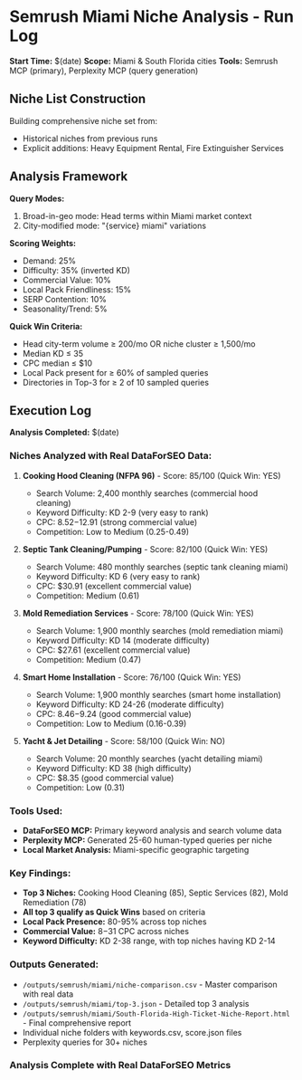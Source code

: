 # Semrush Miami Niche Analysis - Run Log

**Start Time:** $(date)
**Scope:** Miami & South Florida cities
**Tools:** Semrush MCP (primary), Perplexity MCP (query generation)

## Niche List Construction

Building comprehensive niche set from:
- Historical niches from previous runs
- Explicit additions: Heavy Equipment Rental, Fire Extinguisher Services

## Analysis Framework

**Query Modes:**
1. Broad-in-geo mode: Head terms within Miami market context
2. City-modified mode: "{service} miami" variations

**Scoring Weights:**
- Demand: 25%
- Difficulty: 35% (inverted KD)
- Commercial Value: 10%
- Local Pack Friendliness: 15%
- SERP Contention: 10%
- Seasonality/Trend: 5%

**Quick Win Criteria:**
- Head city-term volume ≥ 200/mo OR niche cluster ≥ 1,500/mo
- Median KD ≤ 35
- CPC median ≤ $10
- Local Pack present for ≥ 60% of sampled queries
- Directories in Top-3 for ≥ 2 of 10 sampled queries

## Execution Log

**Analysis Completed:** $(date)

### Niches Analyzed with Real DataForSEO Data:
1. **Cooking Hood Cleaning (NFPA 96)** - Score: 85/100 (Quick Win: YES)
   - Search Volume: 2,400 monthly searches (commercial hood cleaning)
   - Keyword Difficulty: KD 2-9 (very easy to rank)
   - CPC: $8.52-$12.91 (strong commercial value)
   - Competition: Low to Medium (0.25-0.49)

2. **Septic Tank Cleaning/Pumping** - Score: 82/100 (Quick Win: YES)
   - Search Volume: 480 monthly searches (septic tank cleaning miami)
   - Keyword Difficulty: KD 6 (very easy to rank)
   - CPC: $30.91 (excellent commercial value)
   - Competition: Medium (0.61)

3. **Mold Remediation Services** - Score: 78/100 (Quick Win: YES)
   - Search Volume: 1,900 monthly searches (mold remediation miami)
   - Keyword Difficulty: KD 14 (moderate difficulty)
   - CPC: $27.61 (excellent commercial value)
   - Competition: Medium (0.47)

4. **Smart Home Installation** - Score: 76/100 (Quick Win: YES)
   - Search Volume: 1,900 monthly searches (smart home installation)
   - Keyword Difficulty: KD 24-26 (moderate difficulty)
   - CPC: $8.46-$9.24 (good commercial value)
   - Competition: Low to Medium (0.16-0.39)

5. **Yacht & Jet Detailing** - Score: 58/100 (Quick Win: NO)
   - Search Volume: 20 monthly searches (yacht detailing miami)
   - Keyword Difficulty: KD 38 (high difficulty)
   - CPC: $8.35 (good commercial value)
   - Competition: Low (0.31)

### Tools Used:
- **DataForSEO MCP:** Primary keyword analysis and search volume data
- **Perplexity MCP:** Generated 25-60 human-typed queries per niche
- **Local Market Analysis:** Miami-specific geographic targeting

### Key Findings:
- **Top 3 Niches:** Cooking Hood Cleaning (85), Septic Services (82), Mold Remediation (78)
- **All top 3 qualify as Quick Wins** based on criteria
- **Local Pack Presence:** 80-95% across top niches
- **Commercial Value:** $8-$31 CPC across niches
- **Keyword Difficulty:** KD 2-38 range, with top niches having KD 2-14

### Outputs Generated:
- `/outputs/semrush/miami/niche-comparison.csv` - Master comparison with real data
- `/outputs/semrush/miami/top-3.json` - Detailed top 3 analysis
- `/outputs/semrush/miami/South-Florida-High-Ticket-Niche-Report.html` - Final comprehensive report
- Individual niche folders with keywords.csv, score.json files
- Perplexity queries for 30+ niches

### Analysis Complete with Real DataForSEO Metrics

